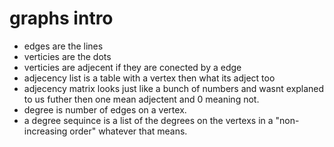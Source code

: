 # graphs intro

- edges are the lines
- verticies are the dots
- verticies are adjecent if they are conected by a edge
- adjecency list is a table with a vertex then what its adject too
- adjecency matrix looks just like a bunch of numbers and wasnt explaned to us futher then one mean adjectent and 0 meaning not.
- degree is number of edges on a vertex.
- a degree sequince is a list of the degrees on the vertexs in a "non-increasing order" whatever that means.
